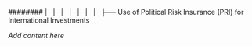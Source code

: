 ######## |   |   |   |   |   |   |   ├── Use of Political Risk Insurance (PRI) for International Investments

*Add content here*